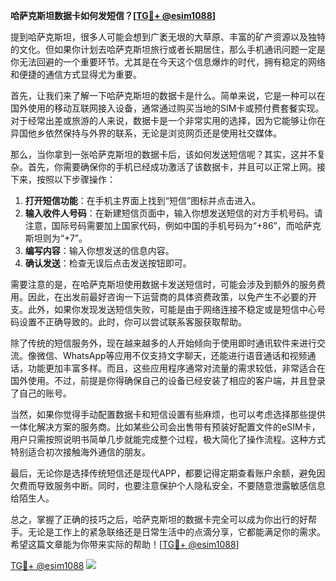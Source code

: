 **哈萨克斯坦数据卡如何发短信？[[TG💪+ @esim1088](https://t.me/s/esim1088)]**

提到哈萨克斯坦，很多人可能会想到广袤无垠的大草原、丰富的矿产资源以及独特的文化。但如果你计划去哈萨克斯坦旅行或者长期居住，那么手机通讯问题一定是你无法回避的一个重要环节。尤其是在今天这个信息爆炸的时代，拥有稳定的网络和便捷的通信方式显得尤为重要。

首先，让我们来了解一下哈萨克斯坦的数据卡是什么。简单来说，它是一种可以在国外使用的移动互联网接入设备，通常通过购买当地的SIM卡或预付费套餐实现。对于经常出差或旅游的人来说，数据卡是一个非常实用的选择，因为它能够让你在异国他乡依然保持与外界的联系，无论是浏览网页还是使用社交媒体。

那么，当你拿到一张哈萨克斯坦的数据卡后，该如何发送短信呢？其实，这并不复杂。首先，你需要确保你的手机已经成功激活了该数据卡，并且可以正常上网。接下来，按照以下步骤操作：

1. **打开短信功能**：在手机主界面上找到“短信”图标并点击进入。
2. **输入收件人号码**：在新建短信页面中，输入你想发送短信的对方手机号码。请注意，国际号码需要加上国家代码，例如中国的手机号码为“+86”，而哈萨克斯坦则为“+7”。
3. **编写内容**：输入你想发送的信息内容。
4. **确认发送**：检查无误后点击发送按钮即可。

需要注意的是，在哈萨克斯坦使用数据卡发送短信时，可能会涉及到额外的服务费用。因此，在出发前最好咨询一下运营商的具体资费政策，以免产生不必要的开支。此外，如果你发现发送短信失败，可能是由于网络连接不稳定或是短信中心号码设置不正确导致的。此时，你可以尝试联系客服获取帮助。

除了传统的短信服务外，现在越来越多的人开始倾向于使用即时通讯软件来进行交流。像微信、WhatsApp等应用不仅支持文字聊天，还能进行语音通话和视频通话，功能更加丰富多样。而且，这些应用程序通常对流量的需求较低，非常适合在国外使用。不过，前提是你得确保自己的设备已经安装了相应的客户端，并且登录了自己的账号。

当然，如果你觉得手动配置数据卡和短信设置有些麻烦，也可以考虑选择那些提供一体化解决方案的服务商。比如某些公司会出售带有预装好配置文件的eSIM卡，用户只需按照说明书简单几步就能完成整个过程，极大简化了操作流程。这种方式特别适合初次接触海外通信的朋友。

最后，无论你是选择传统短信还是现代APP，都要记得定期查看账户余额，避免因欠费而导致服务中断。同时，也要注意保护个人隐私安全，不要随意泄露敏感信息给陌生人。

总之，掌握了正确的技巧之后，哈萨克斯坦的数据卡完全可以成为你出行的好帮手。无论是工作上的紧急联络还是日常生活中的点滴分享，它都能满足你的需求。希望这篇文章能为你带来实际的帮助！[[TG💪+ @esim1088](https://t.me/s/esim1088)]

[TG💪+ @esim1088](https://t.me/s/esim1088) ![](https://i.postimg.cc/4NQfJmqS/Snipaste-2025-05-13-00-14-12.png)